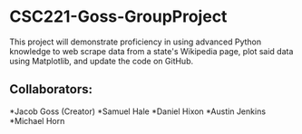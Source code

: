 # CSC221-Goss-GroupProject
This project will demonstrate proficiency in using advanced Python knowledge to web scrape data from a state's Wikipedia page, plot said data using Matplotlib, and update the code on GitHub.

## Collaborators:
*Jacob Goss (Creator)
*Samuel Hale
*Daniel Hixon
*Austin Jenkins
*Michael Horn
